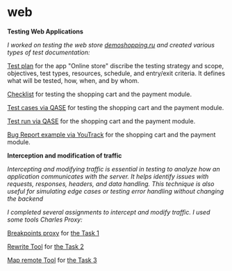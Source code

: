 # web
**Testing Web Applications**

_I worked on testing the web store [demoshopping.ru](https://demoshopping.ru/) and created various types of test documentation:_

[Test plan](https://drive.google.com/file/d/15xhy3YdN_thE8xiMYBD0UvBv8j7X0BMN/view?usp=sharing) for the app "Online store" discribe the testing strategy and scope, objectives, test types, resources, schedule, and entry/exit criteria. It defines what will be tested, how, when, and by whom.

[Checklist](https://docs.google.com/spreadsheets/d/1JSr7-QDefEhA3EuwYRQ9RDDXSCT-j5sF8ssgT62qvXI/edit?gid=0#gid=0&range=A73:A93) for testing the shopping cart and the payment module.
 
[Test cases via QASE](https://github.com/natlaxmat/web/blob/main/Cart_and_Order_management.pdf) for testing the shopping cart and the payment module.

[Test run via QASE](https://github.com/natlaxmat/web/blob/main/G10-Express%2Brun%2B2025_05_13.pdf) for the shopping cart and the payment module.

[Bug Report example via YouTrack](https://github.com/natlaxmat/web/blob/main/Web_app_testing_docs.xlsx) for the shopping cart and the payment module.


**Interception and modification of traffic**

_Intercepting and modifying traffic is essential in testing to analyze how an application communicates with the server. It helps identify issues with requests, responses, headers, and data handling. This technique is also useful for simulating edge cases or testing error handling without changing the backend_

_I completed several assignments to intercept and modify traffic. I used some tools Charles Proxy:_

[Breakpoints proxy](https://github.com/natlaxmat/web/blob/main/1.Breakpoints_web.mp4) for [the Task 1](https://github.com/natlaxmat/web/blob/main/Task_1.txt)

[Rewrite Tool](https://github.com/natlaxmat/web/blob/main/2.Rewrite_web.mp4) for [the Task 2](https://github.com/natlaxmat/web/blob/main/Task_2.txt)

[Map remote Tool](https://github.com/natlaxmat/web/blob/main/3.Map%20remote_web.mp4) for [the Task 3](https://github.com/natlaxmat/web/blob/main/Task_3.txt)
